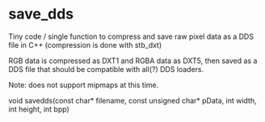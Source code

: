 # save_dds
Tiny code / single function to compress and save raw pixel data as a DDS file in C++ (compression is done with stb_dxt) 

RGB data is compressed as DXT1 and RGBA data as DXT5, then saved as a DDS file that should be compatible with all(?) DDS loaders.

Note: does not support mipmaps at this time.

void savedds(const char* filename, const unsigned char* pData, int width, int height, int bpp)
